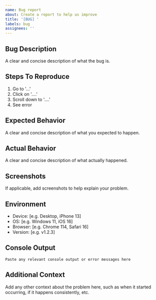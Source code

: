 ```yaml
---
name: Bug report
about: Create a report to help us improve
title: '[BUG] '
labels: bug
assignees: ''
---
```


## Bug Description
A clear and concise description of what the bug is.

## Steps To Reproduce
1. Go to '...'
2. Click on '....'
3. Scroll down to '....'
4. See error

## Expected Behavior
A clear and concise description of what you expected to happen.

## Actual Behavior
A clear and concise description of what actually happened.

## Screenshots
If applicable, add screenshots to help explain your problem.

## Environment
 - Device: [e.g. Desktop, iPhone 13]
 - OS: [e.g. Windows 11, iOS 16]
 - Browser: [e.g. Chrome 114, Safari 16]
 - Version: [e.g. v1.2.3]

## Console Output
```
Paste any relevant console output or error messages here
```

## Additional Context
Add any other context about the problem here, such as when it started occurring, if it happens consistently, etc.